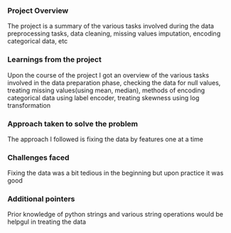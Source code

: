 ### Project Overview

 The project is a summary of the various tasks involved during the data preprocessing tasks, data cleaning, missing values imputation, encoding categorical data, etc


### Learnings from the project

 Upon the course of the project I got an overview of the various tasks involved in the data preparation phase, checking the data for null values, treating missing values(using mean, median), methods of encoding categorical data using label encoder, treating skewness using log transformation


### Approach taken to solve the problem

 The approach I followed is fixing the data by features one at a time


### Challenges faced

 Fixing the data was a bit tedious in the beginning but upon practice it was good


### Additional pointers

 Prior knowledge of python strings and various string operations would be helpgul in treating the data


